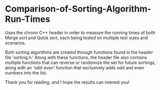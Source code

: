 # Comparison-of-Sorting-Algorithm-Run-Times
Uses the chrono C++ header in order to measure the running times of both Merge sort and Quick sort, each being tested on multiple test sizes and scenarios.

Both sorting algorithms are created through functions found in the header file 'sorting.h.' Along with these functions, the header file also contains multiple functions that can reverse or randomize the set for future sortings, along with an 'odd-even' function that exclusively adds odd and even numbers into the list. 

Thank you for reading, and I hope the results can interest you!
